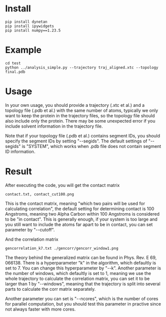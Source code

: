 # Install
```
pip install dynetan
pip install ipywidgets
pip install numpy==1.23.5
```

# Example
```
cd test
python ../analysis_simple.py --trajectory traj_aligned.xtc --topology final.pdb
```

# Usage
In your own usage, you should provide a trajectory (.xtc et al.) and a topology file (.pdb et al.) with the same number of atoms, typically we only want to keep the protein in the trajectory files, so the topology file should also include only the protein. There may be some unexpected error if you include solvent information in the trajectory file. 

Note that if your topology file (.pdb et al.) contains segment IDs, you should specify the segment IDs by setting "--segids". The default settings of "--segids" is "SYSTEM", which works when .pdb file does not contain segment ID information.

# Result
After executing the code, you will get the contact matrix
```
contact.txt, contact_cut100.png
```
This is the contact matrix, meaning "which two pairs will be used for calculating correlation", the default setting for determining contact is 100 Angstroms, meaning two Alpha Carbon within 100 Angstroms is considered to be "in contact". This is generally enough, if your system is too large and you still want to include the atoms far apart to be in contact, you can set parameter by "--cutoff".

And the correlation matrix
```
gencorrelation_k7.txt ./gencorr/gencorr_window1.png
```
The theory behind the generalized matrix can be found in Phys. Rev. E 69, 066138. There is a hyperparameter "k" in the algorithm, which defaultly is set to 7. You can change this hyperparameter by "--k". Another parameter is the number of windows, which defaultly is set to 1, meaning we use the whole trajectory to calculate the correlation matrix, you can set it to be larger than 1 by "--windows", meaning that the trajectory is split into several parts to calculate the corr matrix separately.

Another parameter you can set is "--ncores", which is the number of cores for parallel computation, but you should test this parameter in practive since not always faster with more cores.